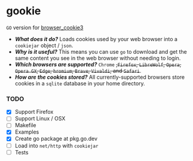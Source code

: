 # gookie

`GO` version for [browser_cookie3](https://github.com/borisbabic/browser_cookie3)

* ***What does it do?*** Loads cookies used by your web browser into a `cookiejar` object / `json`.
* ***Why is it useful?*** This means you can use `go` to download and get the same content you see in the web browser without needing to login.
* ***Which browsers are supported?*** `Chrome` ~~,`Firefox`, `LibreWolf`, `Opera`, `Opera GX`, `Edge`, `hromium`, `Brave`, `Vivaldi`, and `Safari`~~.
* ***How are the cookies stored?*** All currently-supported browsers store cookies in a `sqlite` database in your home directory.


### TODO

- [x] Support Firefox
- [ ] Support Linux / OSX
- [ ] Makefile
- [x] Examples
- [x] Create go package at pkg.go.dev
- [ ] Load into `net/http` with `cookiejar`
- [ ] Tests